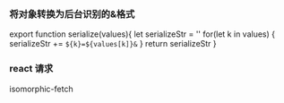 ### 将对象转换为后台识别的&格式
export function serialize(values){
  let serializeStr = ''
  for(let k in values) {
    serializeStr += `${k}=${values[k]}&`
  }
  return  serializeStr
}

### react 请求
isomorphic-fetch
